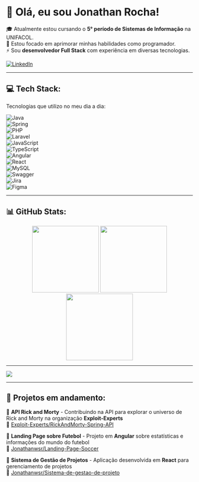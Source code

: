 # 👋 Olá, eu sou Jonathan Rocha!

🎓 Atualmente estou cursando o **5° período de Sistemas de Informação** na UNIFACOL.  
🚀 Estou focado em aprimorar minhas habilidades como programador.  
⚡️ Sou **desenvolvedor Full Stack** com experiência em diversas tecnologias.  

[![LinkedIn](https://img.shields.io/badge/LinkedIn-%230077B5.svg?style=for-the-badge&logo=linkedin&logoColor=white)](https://www.linkedin.com/in/jonathan-rocha-51b8ab268/)  

---

## 💻 Tech Stack:
Tecnologias que utilizo no meu dia a dia:

![Java](https://img.shields.io/badge/java-%23ED8B00.svg?style=for-the-badge&logo=openjdk&logoColor=white)  
![Spring](https://img.shields.io/badge/spring-%236DB33F.svg?style=for-the-badge&logo=spring&logoColor=white)  
![PHP](https://img.shields.io/badge/php-%23777BB4.svg?style=for-the-badge&logo=php&logoColor=white)  
![Laravel](https://img.shields.io/badge/laravel-%23FF2D20.svg?style=for-the-badge&logo=laravel&logoColor=white)  
![JavaScript](https://img.shields.io/badge/javascript-%23323330.svg?style=for-the-badge&logo=javascript&logoColor=%23F7DF1E)  
![TypeScript](https://img.shields.io/badge/typescript-%23007ACC.svg?style=for-the-badge&logo=typescript&logoColor=white)  
![Angular](https://img.shields.io/badge/angular-%23DD0031.svg?style=for-the-badge&logo=angular&logoColor=white)  
![React](https://img.shields.io/badge/react-%2361DAFB.svg?style=for-the-badge&logo=react&logoColor=black)  
![MySQL](https://img.shields.io/badge/mysql-%234479A1.svg?style=for-the-badge&logo=mysql&logoColor=white)  
![Swagger](https://img.shields.io/badge/swagger-%23Clojure?style=for-the-badge&logo=swagger&logoColor=white)  
![Jira](https://img.shields.io/badge/jira-%230A0FFF.svg?style=for-the-badge&logo=jira&logoColor=white)  
![Figma](https://img.shields.io/badge/figma-%23F24E1E.svg?style=for-the-badge&logo=figma&logoColor=white)  

---

## 📊 GitHub Stats:
<div align="center">
  <img height="180em" src="https://github-readme-stats.vercel.app/api?username=Jonathanwsr&theme=shadow_red&hide_border=true&include_all_commits=true&count_private=true"/>
  <img height="180em" src="https://github-readme-streak-stats.herokuapp.com/?user=Jonathanwsr&theme=shadow_red&hide_border=true"/>
  <img height="180em" src="https://github-readme-stats.vercel.app/api/top-langs/?username=Jonathanwsr&theme=shadow_red&hide_border=true&include_all_commits=true&count_private=true&layout=compact"/>
</div>

---

[![](https://visitcount.itsvg.in/api?id=Jonathanwsr&icon=7&color=1)](https://visitcount.itsvg.in)

---

## 🚀 Projetos em andamento:

🔹 **API Rick and Morty** - Contribuindo na API para explorar o universo de Rick and Morty na organização **Exploit-Experts**  
🔗 [Exploit-Experts/RickAndMorty-Spring-API](https://github.com/Exploit-Experts/RickAndMorty-Spring-API)  

🔹 **Landing Page sobre Futebol** - Projeto em **Angular** sobre estatísticas e informações do mundo do futebol  
🔗 [Jonathanwsr/Landing-Page-Soccer](https://github.com/Jonathanwsr/Lading-Page-Soccser)  

🔹 **Sistema de Gestão de Projetos** - Aplicação desenvolvida em **React** para gerenciamento de projetos  
🔗 [Jonathanwsr/Sistema-de-gestao-de-projeto](https://github.com/Jonathanwsr/Sistema-de-gest-o-de-projeto)  
